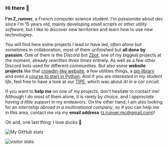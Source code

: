 ### Hi there 👋

**I'm Z_runner**, a French computer science student. I'm *passionate* about dev since I'm 15 years old, mainly developing *small scripts or other utility software*, but I like to discover new territories and learn how to use new technologies.

You will find here some projects I lead or have led, *often alone* but sometimes in collaboration, most of them unfinished but **all done by passion**. One of them is the Discord bot [Zbot](https://github.com/ZRunner/ZBot), one of my biggest projects at the moment, already *rewritten three times* entirely. As well as a few other Discord bots used for different communities. But also some **website projects** like that [crowdin-like website](https://github.com/ZRunner/Z-Translator), a few utilities things, a [pip library](https://github.com/ZRunner/fr-mc-python-lib) and even a [course to start in Python](https://github.com/ZRunner/Apprendre-le-Python). And if you are interested in my *student life*, feel free to have a look at our [TIPE](https://github.com/ZRunner/tipe), which was about *AI in a car circuit*.

If you want to **help me** on one of my projects, don't hesitate to contact me! Although I do most of them alone, it is rarely by choice, and I *appreciate having a little support* in my endeavors. On the other hand, I am also looking for an *internship abroad in a multinational company*, so if you can help me in this area, contact me via my **email address** (z.runner.mc@gmail.com)!

Oh and, one last thing: I love ducks 🦆

![My GitHub stats](https://github-readme-stats.vercel.app/api/top-langs/?username=ZRunner&layout=compact&theme=react&hide=TeX,C&langs_count=6)

![visitor stats](https://visitor-badge.laobi.icu/badge?page_id=zrunner&title=Visitors)
